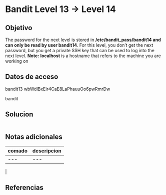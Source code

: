 # Bandit Level  13 → Level 14


## Objetivo

The password for the next level is stored in **/etc/bandit_pass/bandit14 and can only be read by user bandit14**. For this level, you don’t get the next password, but you get a private SSH key that can be used to log into the next level. **Note:** **localhost** is a hostname that refers to the machine you are working on

## Datos de acceso

bandit13
wbWdlBxEir4CaE8LaPhauuOo6pwRmrDw

bandit
## Solucion
```
```

## Notas adicionales

| comado | descripcion |
|----------|-------------|
| ---| ---
|

## Referencias

